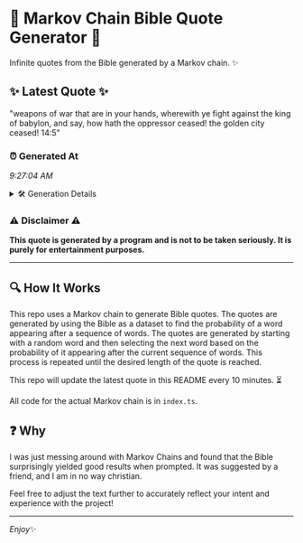 # 📖 Markov Chain Bible Quote Generator 📖

Infinite quotes from the Bible generated by a Markov chain. ✨

## ✨ Latest Quote ✨
"weapons of war that are in your hands, wherewith ye fight against the king of babylon, and say, how hath the oppressor ceased! the golden city ceased! 14:5"

### ⏰ Generated At
*9:27:04 AM*

<details>
    <summary>🛠️ Generation Details</summary>
    <p>
        <strong>🌱 Seed:</strong> weapons<br>
        <strong>🔄 Iterations:</strong> 27<br>
        <strong>📜 Context History:</strong><br>[ weapons ]: of<br>[ weapons, of ]: war<br>[ weapons, of, war ]: that<br>[ weapons, of, war, that ]: are<br>[ weapons, of, war, that, are ]: in<br>[ weapons, of, war, that, are, in ]: your<br>[ of, war, that, are, in, your ]: hands,<br>[ war, that, are, in, your, hands, ]: wherewith<br>[ that, are, in, your, hands,, wherewith ]: ye<br>[ are, in, your, hands,, wherewith, ye ]: fight<br>[ in, your, hands,, wherewith, ye, fight ]: against<br>[ your, hands,, wherewith, ye, fight, against ]: the<br>[ hands,, wherewith, ye, fight, against, the ]: king<br>[ wherewith, ye, fight, against, the, king ]: of<br>[ ye, fight, against, the, king, of ]: babylon,<br>[ fight, against, the, king, of, babylon, ]: and<br>[ against, the, king, of, babylon,, and ]: say,<br>[ the, king, of, babylon,, and, say, ]: how<br>[ king, of, babylon,, and, say,, how ]: hath<br>[ of, babylon,, and, say,, how, hath ]: the<br>[ babylon,, and, say,, how, hath, the ]: oppressor<br>[ and, say,, how, hath, the, oppressor ]: ceased!<br>[ say,, how, hath, the, oppressor, ceased! ]: the<br>[ how, hath, the, oppressor, ceased!, the ]: golden<br>[ hath, the, oppressor, ceased!, the, golden ]: city<br>[ the, oppressor, ceased!, the, golden, city ]: ceased!<br>[ oppressor, ceased!, the, golden, city, ceased! ]: 14:5<br>
    </p>
</details>

### ⚠️ Disclaimer ⚠️
**This quote is generated by a program and is not to be taken seriously. It is purely for entertainment purposes.**

---

## 🔍 How It Works

This repo uses a Markov chain to generate Bible quotes. The quotes are generated by using the Bible as a dataset to find the probability of a word appearing after a sequence of words. The quotes are generated by starting with a random word and then selecting the next word based on the probability of it appearing after the current sequence of words. This process is repeated until the desired length of the quote is reached.

This repo will update the latest quote in this README every 10 minutes. ⏳

All code for the actual Markov chain is in `index.ts`.

## ❓ Why

I was just messing around with Markov Chains and found that the Bible surprisingly yielded good results when prompted. 
It was suggested by a friend, and I am in no way christian.

Feel free to adjust the text further to accurately reflect your intent and experience with the project!

---

*Enjoy*✨
